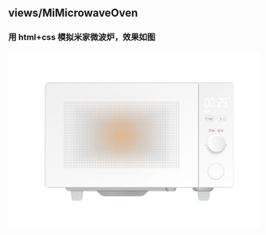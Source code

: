 ## views/MiMicrowaveOven

### 用 html+css 模拟米家微波炉，效果如图

![米家微波炉](assets/images/demo/MiMicrowaveOven.png)
